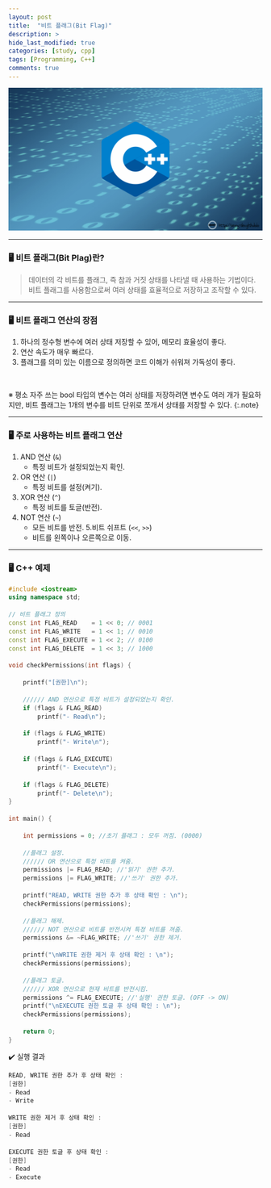 ```yaml
---
layout: post
title:  "비트 플래그(Bit Flag)"
description: > 
hide_last_modified: true
categories: [study, cpp]
tags: [Programming, C++]
comments: true
---
```


<p align="center">
  <img src="/assets/img/blog/cpp/cpp_img.png">
</p>

----

### 🖥️ 비트 플래그(Bit Plag)란?
> 데이터의 각 비트를 플래그, 즉 참과 거짓 상태를 나타낼 때 사용하는 기법이다. <br>
비트 플래그를 사용함으로써 여러 상태를 효율적으로 저장하고 조작할 수 있다.

----

### 🖥️ 비트 플래그 연산의 장점

1. 하나의 정수형 변수에 여러 상태 저장할 수 있어, 메모리 효율성이 좋다.
2. 연산 속도가 매우 빠르다.
3. 플래그를 의미 있는 이름으로 정의하면 코드 이해가 쉬워져 가독성이 좋다.

<br>

※ 평소 자주 쓰는 bool 타입의 변수는 여러 상태를 저장하려면 변수도 여러 개가 필요하지만, 비트 플래그는 1개의 변수를 비트 단위로 쪼개서 상태를 저장할 수 있다.
{:.note}

----

### 🖥️ 주로 사용하는 비트 플래그 연산

1. AND 연산 (`&`)
    - 특정 비트가 설정되었는지 확인.
2. OR 연산 (`|`)
    - 특정 비트를 설정(켜기).
3. XOR 연산 (`^`)
    - 특정 비트를 토글(반전).
4. NOT 연산 (`~`)
    - 모든 비트를 반전.
5.비트 쉬프트 (`<<`, `>>`)
    - 비트를 왼쪽이나 오른쪽으로 이동.

----

### 🖥️ C++ 예제

```cpp
#include <iostream>
using namespace std;

// 비트 플래그 정의
const int FLAG_READ    = 1 << 0; // 0001
const int FLAG_WRITE   = 1 << 1; // 0010
const int FLAG_EXECUTE = 1 << 2; // 0100
const int FLAG_DELETE  = 1 << 3; // 1000

void checkPermissions(int flags) {

    printf("[권한]\n");

    ////// AND 연산으로 특정 비트가 설정되었는지 확인.
    if (flags & FLAG_READ)    
        printf("- Read\n");

    if (flags & FLAG_WRITE)   
        printf("- Write\n");

    if (flags & FLAG_EXECUTE) 
        printf("- Execute\n");

    if (flags & FLAG_DELETE)  
        printf("- Delete\n");
}

int main() {

    int permissions = 0; //초기 플래그 : 모두 꺼짐. (0000)

    //플래그 설정.
    ////// OR 연산으로 특정 비트를 켜줌.
    permissions |= FLAG_READ; //'읽기' 권한 추가.
    permissions |= FLAG_WRITE; //'쓰기' 권한 추가.

    printf("READ, WRITE 권한 추가 후 상태 확인 : \n");
    checkPermissions(permissions);

    //플래그 해제.
    ////// NOT 연산으로 비트를 반전시켜 특정 비트를 꺼줌.
    permissions &= ~FLAG_WRITE; //'쓰기' 권한 제거.

    printf("\nWRITE 권한 제거 후 상태 확인 : \n");
    checkPermissions(permissions);

    //플래그 토글.
    ////// XOR 연산으로 현재 비트를 반전시킴.
    permissions ^= FLAG_EXECUTE; //'실행' 권한 토글. (OFF -> ON)
    printf("\nEXECUTE 권한 토글 후 상태 확인 : \n");
    checkPermissions(permissions);

    return 0;
}

```

✔️ 실행 결과 
```Cpp
READ, WRITE 권한 추가 후 상태 확인 : 
[권한]
- Read
- Write

WRITE 권한 제거 후 상태 확인 : 
[권한]
- Read

EXECUTE 권한 토글 후 상태 확인 : 
[권한]
- Read
- Execute

```
